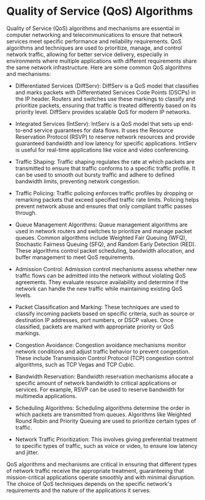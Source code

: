 # Quality of Service (QoS) Algorithms

Quality of Service (QoS) algorithms and mechanisms are essential in computer networking and telecommunications to ensure that network services meet specific performance and reliability requirements. QoS algorithms and techniques are used to prioritize, manage, and control network traffic, allowing for better service delivery, especially in environments where multiple applications with different requirements share the same network infrastructure. Here are some common QoS algorithms and mechanisms:

* Differentiated Services (DiffServ): DiffServ is a QoS model that classifies and marks packets with Differentiated Services Code Points (DSCPs) in the IP header. Routers and switches use these markings to classify and prioritize packets, ensuring that traffic is treated differently based on its priority level. DiffServ provides scalable QoS for modern IP networks.

* Integrated Services (IntServ): IntServ is a QoS model that sets up end-to-end service guarantees for data flows. It uses the Resource Reservation Protocol (RSVP) to reserve network resources and provide guaranteed bandwidth and low latency for specific applications. IntServ is useful for real-time applications like voice and video conferencing.

* Traffic Shaping: Traffic shaping regulates the rate at which packets are transmitted to ensure that traffic conforms to a specific traffic profile. It can be used to smooth out bursty traffic and adhere to defined bandwidth limits, preventing network congestion.

* Traffic Policing: Traffic policing enforces traffic profiles by dropping or remarking packets that exceed specified traffic rate limits. Policing helps prevent network abuse and ensures that only compliant traffic passes through.

* Queue Management Algorithms: Queue management algorithms are used in network routers and switches to prioritize and manage packet queues. Common algorithms include Weighted Fair Queuing (WFQ), Stochastic Fairness Queuing (SFQ), and Random Early Detection (RED). These algorithms control packet scheduling, bandwidth allocation, and buffer management to meet QoS requirements.

* Admission Control: Admission control mechanisms assess whether new traffic flows can be admitted into the network without violating QoS agreements. They evaluate resource availability and determine if the network can handle the new traffic while maintaining existing QoS levels.

* Packet Classification and Marking: These techniques are used to classify incoming packets based on specific criteria, such as source or destination IP addresses, port numbers, or DSCP values. Once classified, packets are marked with appropriate priority or QoS markings.

* Congestion Avoidance: Congestion avoidance mechanisms monitor network conditions and adjust traffic behavior to prevent congestion. These include Transmission Control Protocol (TCP) congestion control algorithms, such as TCP Vegas and TCP Cubic.

* Bandwidth Reservation: Bandwidth reservation mechanisms allocate a specific amount of network bandwidth to critical applications or services. For example, RSVP can be used to reserve bandwidth for multimedia applications.

* Scheduling Algorithms: Scheduling algorithms determine the order in which packets are transmitted from queues. Algorithms like Weighted Round Robin and Priority Queuing are used to prioritize certain types of traffic.

* Network Traffic Prioritization: This involves giving preferential treatment to specific types of traffic, such as voice or video, to ensure low latency and jitter.

QoS algorithms and mechanisms are critical in ensuring that different types of network traffic receive the appropriate treatment, guaranteeing that mission-critical applications operate smoothly and with minimal disruption. The choice of QoS techniques depends on the specific network's requirements and the nature of the applications it serves.
